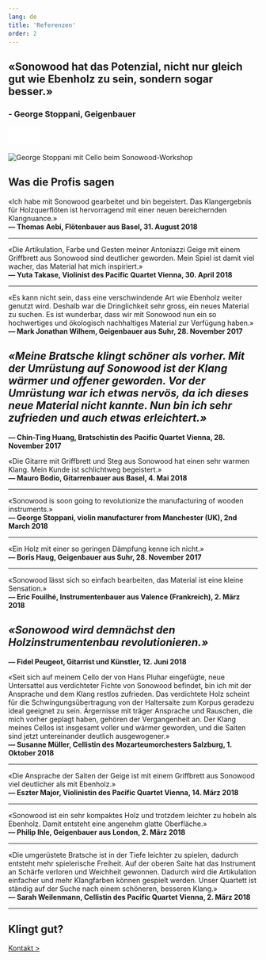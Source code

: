 ```yaml
---
lang: de
title: 'Referenzen'
order: 2
---
```


<div class="full-width-kenburns">
<div class="wrap-bg-image">

## «Sonowood hat das Potenzial, nicht nur gleich gut wie Ebenholz zu sein, sondern sogar besser.»

### \- George Stoppani, Geigenbauer

![arrow down](/assets/images/arrow-d-white.svg)

</div>
<img srcset="/assets/images/testimonial_cover2_2x.jpg"
     src="/assets/images/testimonial_cover2.jpg" alt="George Stoppani mit Cello beim Sonowood-Workshop">
</div>

<div class="full-width">
<div class="wrap -cols2">

## Was die Profis sagen

«Ich habe mit Sonowood gearbeitet und bin begeistert. Das Klangergebnis für Holzquerflöten ist hervorragend mit einer neuen bereichernden Klangnuance.»  
**— Thomas Aebi, Flötenbauer aus Basel, 31. August 2018**

-----

«Die Artikulation, Farbe und Gesten meiner Antoniazzi Geige mit einem Griffbrett aus Sonowood sind deutlicher geworden. Mein Spiel ist damit viel wacher, das Material hat mich inspiriert.»  
**— Yuta Takase, Violinist des Pacific Quartet Vienna, 30. April 2018**

-----

«Es kann nicht sein, dass eine verschwindende Art wie Ebenholz weiter genutzt wird. Deshalb war die Dringlichkeit sehr gross, ein neues Material zu suchen. Es ist wunderbar, dass wir mit Sonowood nun ein so hochwertiges und ökologisch nachhaltiges Material zur Verfügung haben.»  
**— Mark Jonathan Wilhem, Geigenbauer aus Suhr, 28. November 2017**

</div>
</div>

<div class="full-width-grey">
<div class="wrap -cols2">

## *«Meine Bratsche klingt schöner als vorher. Mit der Umrüstung auf Sonowood ist der Klang wärmer und offener geworden. Vor der Umrüstung war ich etwas nervös, da ich dieses neue Material nicht kannte. Nun bin ich sehr zufrieden und auch etwas erleichtert.»*

**— Chin-Ting Huang, Bratschistin des Pacific Quartet Vienna, 28. November 2017**

</div>
</div>

<div class="full-width">
<div class="wrap -cols2">

«Die Gitarre mit Griffbrett und Steg aus Sonowood hat einen sehr warmen Klang. Mein Kunde ist schlichtweg begeistert.»  
**— Mauro Bodio, Gitarrenbauer aus Basel, 4. Mai 2018**

-----

«Sonowood is soon going to revolutionize the manufacturing of wooden instruments.»  
**— George Stoppani, violin manufacturer from Manchester (UK), 2nd March 2018**

-----

«Ein Holz mit einer so geringen Dämpfung kenne ich nicht.»  
**— Boris Haug, Geigenbauer aus Suhr, 28. November 2017**

-----

«Sonowood lässt sich so einfach bearbeiten, das Material ist eine kleine Sensation.»  
**— Eric Fouilhé, Instrumentenbauer aus Valence (Frankreich), 2. März 2018**

</div>
</div>

<div class="full-width-red">
<div class="wrap -cols2">

## *«Sonowood wird demnächst den Holzinstrumentenbau revolutionieren.»*

**— Fidel Peugeot, Gitarrist und Künstler, 12. Juni 2018**

</div>
</div>

<div class="full-width">
<div class="wrap -cols2">

«Seit sich auf meinem Cello der von Hans Pluhar eingefügte, neue Untersattel aus verdichteter Fichte von Sonowood befindet, bin ich mit der Ansprache und dem Klang restlos zufrieden. Das verdichtete Holz scheint für die Schwingungsübertragung von der Haltersaite zum Korpus geradezu ideal geeignet zu sein. Ärgernisse mit träger Ansprache und Rauschen, die mich vorher geplagt haben, gehören der Vergangenheit an. Der Klang meines Cellos ist insgesamt voller und wärmer geworden, und die Saiten sind jetzt untereinander deutlich ausgewogener.»  
**— Susanne Müller, Cellistin des Mozarteumorchesters Salzburg, 1. Oktober 2018**

-----

«Die Ansprache der Saiten der Geige ist mit einem Griffbrett aus Sonowood viel deutlicher als mit Ebenholz.»  
**— Eszter Major, Violinistin des Pacific Quartet Vienna, 14. März 2018**

-----

«Sonowood ist ein sehr kompaktes Holz und trotzdem leichter zu hobeln als Ebenholz. Damit entsteht eine angenehm glatte Oberfläche.»  
**— Philip Ihle, Geigenbauer aus London, 2. März 2018**

-----

«Die umgerüstete Bratsche ist in der Tiefe leichter zu spielen, dadurch entsteht mehr spielerische Freiheit. Auf der oberen Saite hat das Instrument an Schärfe verloren und Weichheit gewonnen. Dadurch wird die Artikulation einfacher und mehr Klangfarben können gespielt werden. Unser Quartett ist ständig auf der Suche nach einem schöneren, besseren Klang.»  
**— Sarah Weilenmann, Cellistin des Pacific Quartet Vienna, 2. März
2018**

-----

## Klingt gut?

<a class="btn-red" href="/Contact_DE">Kontakt ></a>

</div>
</div>
